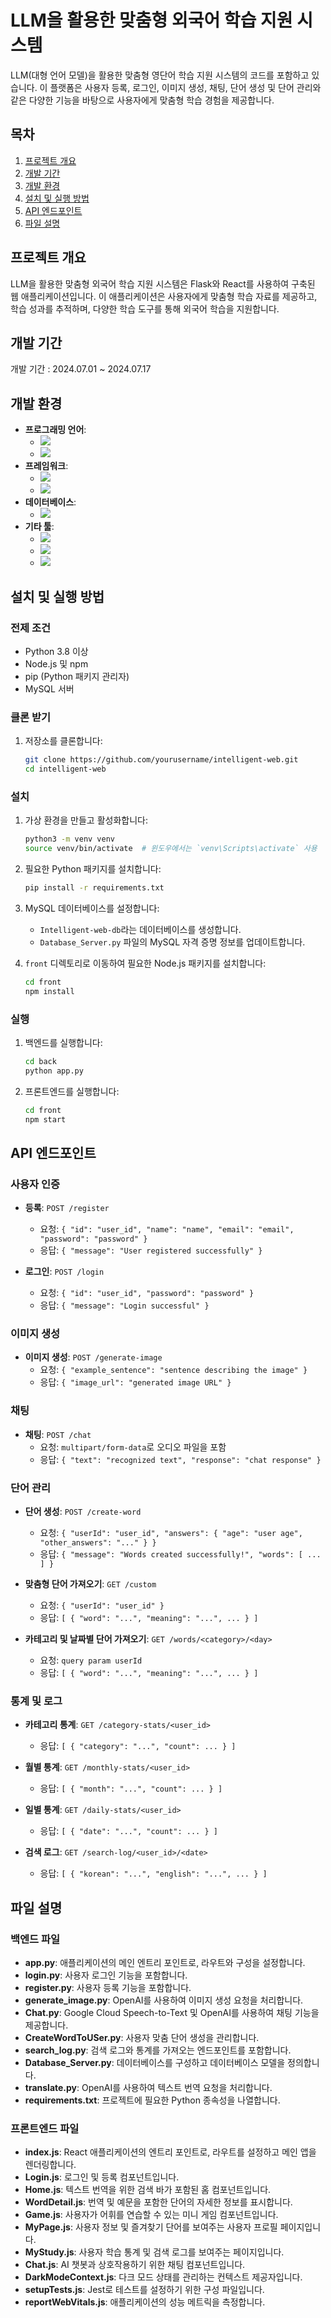 
# LLM을 활용한 맞춤형 외국어 학습 지원 시스템

LLM(대형 언어 모델)을 활용한 맞춤형 영단어 학습 지원 시스템의 코드를 포함하고 있습니다.
이 플랫폼은 사용자 등록, 로그인, 이미지 생성, 채팅, 단어 생성 및 단어 관리와 같은 다양한 기능을 바탕으로 사용자에게 맞춤형 학습 경험을 제공합니다.

## 목차
1. [프로젝트 개요](#프로젝트-개요)
2. [개발 기간](#개발-기간)
3. [개발 환경](#개발-환경)
4. [설치 및 실행 방법](#설치-및-실행-방법)
5. [API 엔드포인트](#api-엔드포인트)
6. [파일 설명](#파일-설명)

## 프로젝트 개요

LLM을 활용한 맞춤형 외국어 학습 지원 시스템은 Flask와 React를 사용하여 구축된 웹 애플리케이션입니다. 
이 애플리케이션은 사용자에게 맞춤형 학습 자료를 제공하고, 학습 성과를 추적하며, 다양한 학습 도구를 통해 외국어 학습을 지원합니다.

## 개발 기간

개발 기간 : 2024.07.01 ~ 2024.07.17

## 개발 환경

- **프로그래밍 언어**: 
  - <img src="https://img.shields.io/badge/Python-3776AB?style=flat-square&logo=Python&logoColor=white"/>
  - <img src="https://img.shields.io/badge/JavaScript-F7DF1E?style=flat-square&logo=JavaScript&logoColor=black"/>
- **프레임워크**: 
  - <img src="https://img.shields.io/badge/Flask-000000?style=flat-square&logo=Flask&logoColor=white"/>
  - <img src="https://img.shields.io/badge/React-61DAFB?style=flat-square&logo=React&logoColor=black"/>
- **데이터베이스**: 
  - <img src="https://img.shields.io/badge/MySQL-4479A1?style=flat-square&logo=MySQL&logoColor=white"/>
- **기타 툴**: 
  - <img src="https://img.shields.io/badge/Node.js-339933?style=flat-square&logo=Node.js&logoColor=white"/>
  - <img src="https://img.shields.io/badge/npm-CB3837?style=flat-square&logo=npm&logoColor=white"/>
  - <img src="https://img.shields.io/badge/pip-3775A9?style=flat-square&logo=pypi&logoColor=white"/>


## 설치 및 실행 방법

### 전제 조건

- Python 3.8 이상
- Node.js 및 npm
- pip (Python 패키지 관리자)
- MySQL 서버

### 클론 받기

1. 저장소를 클론합니다:
    ```sh
    git clone https://github.com/yourusername/intelligent-web.git
    cd intelligent-web
    ```

### 설치

1. 가상 환경을 만들고 활성화합니다:
    ```sh
    python3 -m venv venv
    source venv/bin/activate  # 윈도우에서는 `venv\Scripts\activate` 사용
    ```

2. 필요한 Python 패키지를 설치합니다:
    ```sh
    pip install -r requirements.txt
    ```

3. MySQL 데이터베이스를 설정합니다:
    - `Intelligent-web-db`라는 데이터베이스를 생성합니다.
    - `Database_Server.py` 파일의 MySQL 자격 증명 정보를 업데이트합니다.

4. `front` 디렉토리로 이동하여 필요한 Node.js 패키지를 설치합니다:
    ```sh
    cd front
    npm install
    ```

### 실행

1. 백엔드를 실행합니다:
    ```sh
    cd back
    python app.py
    ```

2. 프론트엔드를 실행합니다:
    ```sh
    cd front
    npm start
    ```

## API 엔드포인트

### 사용자 인증

- **등록**: `POST /register`
    - 요청: `{ "id": "user_id", "name": "name", "email": "email", "password": "password" }`
    - 응답: `{ "message": "User registered successfully" }`

- **로그인**: `POST /login`
    - 요청: `{ "id": "user_id", "password": "password" }`
    - 응답: `{ "message": "Login successful" }`

### 이미지 생성

- **이미지 생성**: `POST /generate-image`
    - 요청: `{ "example_sentence": "sentence describing the image" }`
    - 응답: `{ "image_url": "generated image URL" }`

### 채팅

- **채팅**: `POST /chat`
    - 요청: `multipart/form-data`로 오디오 파일을 포함
    - 응답: `{ "text": "recognized text", "response": "chat response" }`

### 단어 관리

- **단어 생성**: `POST /create-word`
    - 요청: `{ "userId": "user_id", "answers": { "age": "user age", "other_answers": "..." } }`
    - 응답: `{ "message": "Words created successfully!", "words": [ ... ] }`

- **맞춤형 단어 가져오기**: `GET /custom`
    - 요청: `{ "userId": "user_id" }`
    - 응답: `[ { "word": "...", "meaning": "...", ... } ]`

- **카테고리 및 날짜별 단어 가져오기**: `GET /words/<category>/<day>`
    - 요청: `query param userId`
    - 응답: `[ { "word": "...", "meaning": "...", ... } ]`

### 통계 및 로그

- **카테고리 통계**: `GET /category-stats/<user_id>`
    - 응답: `[ { "category": "...", "count": ... } ]`

- **월별 통계**: `GET /monthly-stats/<user_id>`
    - 응답: `[ { "month": "...", "count": ... } ]`

- **일별 통계**: `GET /daily-stats/<user_id>`
    - 응답: `[ { "date": "...", "count": ... } ]`

- **검색 로그**: `GET /search-log/<user_id>/<date>`
    - 응답: `[ { "korean": "...", "english": "...", ... } ]`

## 파일 설명

### 백엔드 파일

- **app.py**: 애플리케이션의 메인 엔트리 포인트로, 라우트와 구성을 설정합니다.
- **login.py**: 사용자 로그인 기능을 포함합니다.
- **register.py**: 사용자 등록 기능을 포함합니다.
- **generate_image.py**: OpenAI를 사용하여 이미지 생성 요청을 처리합니다.
- **Chat.py**: Google Cloud Speech-to-Text 및 OpenAI를 사용하여 채팅 기능을 제공합니다.
- **CreateWordToUSer.py**: 사용자 맞춤 단어 생성을 관리합니다.
- **search_log.py**: 검색 로그와 통계를 가져오는 엔드포인트를 포함합니다.
- **Database_Server.py**: 데이터베이스를 구성하고 데이터베이스 모델을 정의합니다.
- **translate.py**: OpenAI를 사용하여 텍스트 번역 요청을 처리합니다.
- **requirements.txt**: 프로젝트에 필요한 Python 종속성을 나열합니다.

### 프론트엔드 파일

- **index.js**: React 애플리케이션의 엔트리 포인트로, 라우트를 설정하고 메인 앱을 렌더링합니다.
- **Login.js**: 로그인 및 등록 컴포넌트입니다.
- **Home.js**: 텍스트 번역을 위한 검색 바가 포함된 홈 컴포넌트입니다.
- **WordDetail.js**: 번역 및 예문을 포함한 단어의 자세한 정보를 표시합니다.
- **Game.js**: 사용자가 어휘를 연습할 수 있는 미니 게임 컴포넌트입니다.
- **MyPage.js**: 사용자 정보 및 즐겨찾기 단어를 보여주는 사용자 프로필 페이지입니다.
- **MyStudy.js**: 사용자 학습 통계 및 검색 로그를 보여주는 페이지입니다.
- **Chat.js**: AI 챗봇과 상호작용하기 위한 채팅 컴포넌트입니다.
- **DarkModeContext.js**: 다크 모드 상태를 관리하는 컨텍스트 제공자입니다.
- **setupTests.js**: Jest로 테스트를 설정하기 위한 구성 파일입니다.
- **reportWebVitals.js**: 애플리케이션의 성능 메트릭을 측정합니다.



